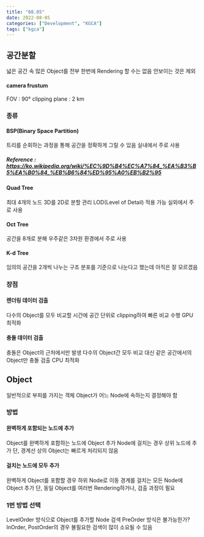 ```yaml
---
title: "08.05"
date: 2022-08-05
categories: ["Development", "KGCA"]
tags: ["kgca"]
---
```

## 공간분할
넓은 공간 속 많은 Object를 전부 한번에 Rendering 할 수는 없음
안보이는 것은 제외
#### camera frustum
FOV : 90°
clipping plane : 2 km

### 종류
#### BSP(Binary Space Partition)
트리를 순회하는 과정을 통해 공간을 정확하게 그릴 수 있음
실내에서 주로 사용
##### _Reference_ : https://ko.wikipedia.org/wiki/%EC%9D%B4%EC%A7%84_%EA%B3%B5%EA%B0%84_%EB%B6%84%ED%95%A0%EB%B2%95

#### Quad Tree
최대 4개의 노드
3D를 2D로 분할 관리
LOD(Level of Detail) 적용 가능
실외에서 주로 사용

#### Oct Tree
공간을 8개로 분해
우주같은 3차원 환경에서 주로 사용

#### K-d Tree
임의의 공간을 2개씩 나누는 구조
분포를 기준으로 나눈다고 했는데 아직은 잘 모르겠음

### 장점
#### 렌더링 데이터 검출
다수의 Object를 모두 비교할 시간에 공간 단위로 clipping하여 빠른 비교 수행
GPU 최적화
#### 충돌 데이터 검출
충돌은 Object의 근처에서만 발생
다수의 Object간 모두 비교 대신 같은 공간에서의 Object만 충돌 검출
CPU 최적화

## Object
일반적으로 부피를 가지는 객체
Object가 어느 Node에 속하는지 결정해야 함
### 방법
#### 완벽하게 포함되는 노드에 추가
Object를 완벽하게 포함하는 노드에 Object 추가
Node에 걸치는 경우 상위 노드에 추가
단, 경계선 상의 Object는 빠르게 처리되지 않음
#### 걸치는 노드에 모두 추가
완벽하게 Object를 포함할 경우 하위 Node로 이동
경계를 걸치는 모든 Node에 Object 추가
단, 동일 Object를 여러번 Rendering하거나, 검출 과정이 필요

### 1번 방법 선택
LevelOrder 방식으로 Object를 추가할 Node 검색
PreOrder 방식은 불가능한가?
InOrder, PostOrder의 경우 불필요한 검색이 많이 소요될 수 있음
